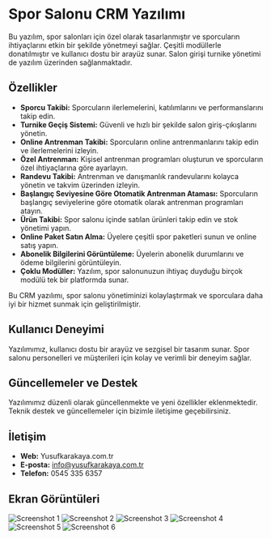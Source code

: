 # Spor Salonu CRM Yazılımı

Bu yazılım, spor salonları için özel olarak tasarlanmıştır ve sporcuların ihtiyaçlarını etkin bir şekilde yönetmeyi sağlar. Çeşitli modüllerle donatılmıştır ve kullanıcı dostu bir arayüz sunar. Salon girişi turnike yönetimi de yazılım üzerinden sağlanmaktadır.

## Özellikler

- **Sporcu Takibi:** Sporcuların ilerlemelerini, katılımlarını ve performanslarını takip edin.
- **Turnike Geçiş Sistemi:** Güvenli ve hızlı bir şekilde salon giriş-çıkışlarını yönetin.
- **Online Antrenman Takibi:** Sporcuların online antrenmanlarını takip edin ve ilerlemelerini izleyin.
- **Özel Antrenman:** Kişisel antrenman programları oluşturun ve sporcuların özel ihtiyaçlarına göre ayarlayın.
- **Randevu Takibi:** Antrenman ve danışmanlık randevularını kolayca yönetin ve takvim üzerinden izleyin.
- **Başlangıç Seviyesine Göre Otomatik Antrenman Ataması:** Sporcuların başlangıç seviyelerine göre otomatik olarak antrenman programları atayın.
- **Ürün Takibi:** Spor salonu içinde satılan ürünleri takip edin ve stok yönetimi yapın.
- **Online Paket Satın Alma:** Üyelere çeşitli spor paketleri sunun ve online satış yapın.
- **Abonelik Bilgilerini Görüntüleme:** Üyelerin abonelik durumlarını ve ödeme bilgilerini görüntüleyin.
- **Çoklu Modüller:** Yazılım, spor salonunuzun ihtiyaç duyduğu birçok modülü tek bir platformda sunar.

Bu CRM yazılımı, spor salonu yönetiminizi kolaylaştırmak ve sporculara daha iyi bir hizmet sunmak için geliştirilmiştir.

## Kullanıcı Deneyimi

Yazılımımız, kullanıcı dostu bir arayüz ve sezgisel bir tasarım sunar. Spor salonu personelleri ve müşterileri için kolay ve verimli bir deneyim sağlar.

## Güncellemeler ve Destek

Yazılımımız düzenli olarak güncellenmekte ve yeni özellikler eklenmektedir. Teknik destek ve güncellemeler için bizimle iletişime geçebilirsiniz.

## İletişim

- **Web:** Yusufkarakaya.com.tr
- **E-posta:** info@yusufkarakaya.com.tr
- **Telefon:** 0545 335 6357

## Ekran Görüntüleri

![Screenshot 1](https://raw.githubusercontent.com/ysfkarakaya/spor-salonu-yonetim-sistemi-crm/master/ss1.png)
![Screenshot 2](https://raw.githubusercontent.com/ysfkarakaya/spor-salonu-yonetim-sistemi-crm/master/ss2.png)
![Screenshot 3](https://raw.githubusercontent.com/ysfkarakaya/spor-salonu-yonetim-sistemi-crm/master/ss3.png)
![Screenshot 4](https://raw.githubusercontent.com/ysfkarakaya/spor-salonu-yonetim-sistemi-crm/master/ss4.png)
![Screenshot 5](https://raw.githubusercontent.com/ysfkarakaya/spor-salonu-yonetim-sistemi-crm/master/ss5.png) 
![Screenshot 6](https://raw.githubusercontent.com/ysfkarakaya/spor-salonu-yonetim-sistemi-crm/master/ss6.png) 

